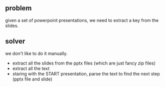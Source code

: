 ## problem
given a set of powerpoint presentations, we need to extract a key from the slides.
## solver
we don't like to do it manually.  
- extract all the slides from the pptx files (which are just fancy zip files) 
- extract all the text
- staring with the START presentation, parse the text to find the next step (pptx file and slide)
